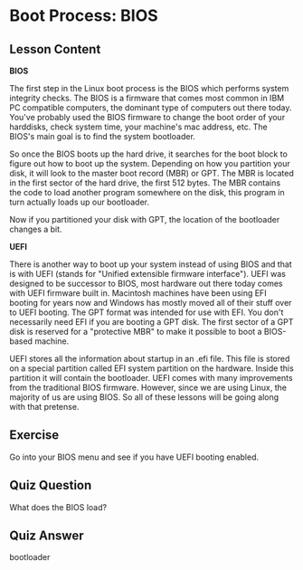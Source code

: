 # Boot Process: BIOS

## Lesson Content

<b>BIOS</b>

The first step in the Linux boot process is the BIOS which performs system integrity checks. The BIOS is a firmware that comes most common in IBM PC compatible computers, the dominant type of computers out there today. You've probably used the BIOS firmware to change the boot order of your harddisks, check system time, your machine's mac address, etc. The BIOS's main goal is to find the system bootloader.

So once the BIOS boots up the hard drive, it searches for the boot block to figure out how to boot up the system. Depending on how you partition your disk, it will look to the master boot record (MBR) or GPT. The MBR is located in the first sector of the hard drive, the first 512 bytes. The MBR contains the code to load another program somewhere on the disk, this program in turn actually loads up our bootloader. 

Now if you partitioned your disk with GPT, the location of the bootloader changes a bit.

<b>UEFI</b>

There is another way to boot up your system instead of using BIOS and that is with UEFI (stands for "Unified extensible firmware interface"). UEFI was designed to be successor to BIOS, most hardware out there today comes with UEFI firmware built in. Macintosh machines have been using EFI booting for years now and Windows has mostly moved all of their stuff over to UEFI booting. The GPT format was intended for use with EFI. You don't necessarily need EFI if you are booting a GPT disk. The first sector of a GPT disk is reserved for a "protective MBR" to make it possible to boot a BIOS-based machine.

UEFI stores all the information about startup in an .efi file. This file is stored on a special partition called EFI system partition on the hardware. Inside this partition it will contain the bootloader. UEFI comes with many improvements from the traditional BIOS firmware. However, since we are using Linux, the majority of us are using BIOS. So all of these lessons will be going along with that pretense.

## Exercise

Go into your BIOS menu and see if you have UEFI booting enabled. 

## Quiz Question

What does the BIOS load? 

## Quiz Answer

bootloader

